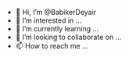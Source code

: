 - 👋 Hi, I’m @BabikerDeyair
- 👀 I’m interested in ...
- 🌱 I’m currently learning ...
- 💞️ I’m looking to collaborate on ...
- 📫 How to reach me ...

<!---
BabikerDeyair/BabikerDeyair is a ✨ special ✨ repository because its `README.md` (this file) appears on your GitHub profile.
You can click the Preview link to take a look at your changes.
--->
